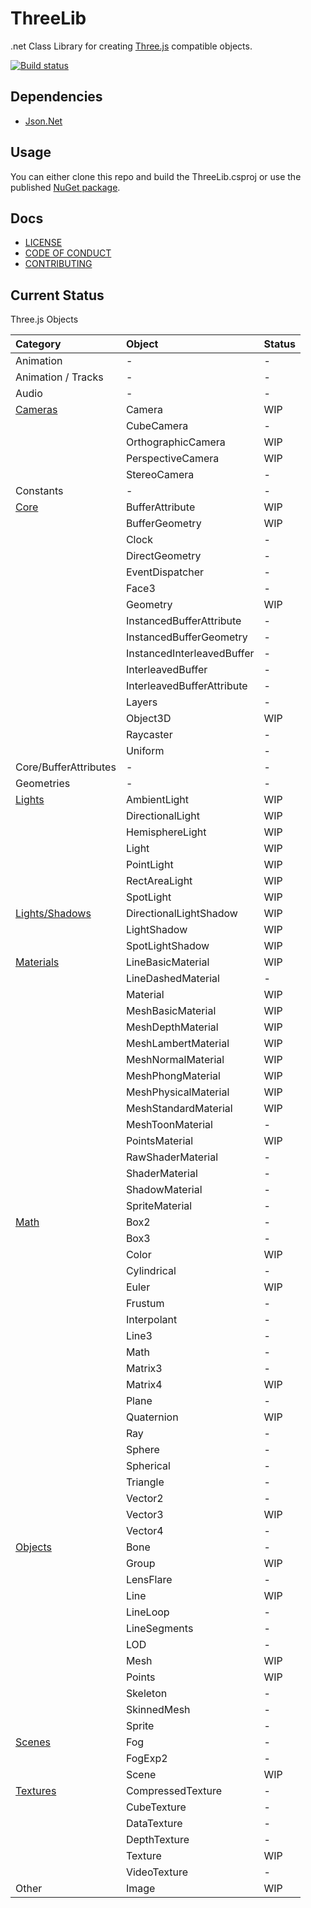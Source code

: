 # ThreeLib
.net Class Library for creating [Three.js](https://github.com/mrdoob/three.js) compatible objects.

[![Build status](https://ci.appveyor.com/api/projects/status/7bh8wx2e74b6krrd?svg=true)](https://ci.appveyor.com/project/fraguada/ThreeLib)

## Dependencies
- [Json.Net](https://github.com/JamesNK/Newtonsoft.Json)

## Usage
You can either clone this repo and build the ThreeLib.csproj or use the published [NuGet package](https://www.nuget.org/packages/ThreeLib/).

## Docs
- [LICENSE](https://github.com/mcneel/ThreeLib/blob/master/LICENSE)
- [CODE OF CONDUCT](https://github.com/mcneel/ThreeLib/blob/master/CODE_OF_CONDUCT.md)
- [CONTRIBUTING](https://github.com/mcneel/ThreeLib/blob/master/CONTRIBUTING.md)

## Current Status

Three.js Objects

| Category				| Object                     | Status |
|:------------------	|:---------------------------|:-------|
|Animation				| -							 | -      |
|Animation / Tracks		| -							 | -      |
|Audio					| -							 | -      |
|[Cameras](https://github.com/mcneel/ThreeLib/tree/master/THREE/Cameras)		| Camera					 | WIP    |
|						| CubeCamera				 | -      |
|						| OrthographicCamera		 | WIP    |
|						| PerspectiveCamera			 | WIP    |
|						| StereoCamera				 | -      |
|Constants				| -							 | -      |
|[Core](https://github.com/mcneel/ThreeLib/tree/master/THREE/Core)			| BufferAttribute			 | WIP    |
|						| BufferGeometry			 | WIP    |
|						| Clock						 | -      |
|						| DirectGeometry			 | -      |
|						| EventDispatcher			 | -      |
|						| Face3						 | -      |
|						| Geometry					 | WIP    |
|						| InstancedBufferAttribute   | -      |
|						| InstancedBufferGeometry    | -      |
|						| InstancedInterleavedBuffer | -      |
|						| InterleavedBuffer          | -      |
|						| InterleavedBufferAttribute | -      |
|						| Layers					 | -      |
|						| Object3D					 | WIP    |
|						| Raycaster					 | -      |
|						| Uniform					 | -      |
|Core/BufferAttributes	| -							 | -      |
|Geometries				| -							 | -      |
|[Lights](https://github.com/mcneel/ThreeLib/tree/master/THREE/Lights)		| AmbientLight				 | WIP    |
|						| DirectionalLight			 | WIP    |
|						| HemisphereLight			 | WIP    |
|						| Light						 | WIP    |
|						| PointLight				 | WIP    |
|						| RectAreaLight				 | WIP    |
|						| SpotLight					 | WIP    |
|[Lights/Shadows](https://github.com/mcneel/ThreeLib/tree/master/THREE/Lights)		| DirectionalLightShadow	 | WIP    |
|						| LightShadow				 | WIP    |
|						| SpotLightShadow			 | WIP    |
|[Materials](https://github.com/mcneel/ThreeLib/tree/master/THREE/Materials)	| LineBasicMaterial			 | WIP    |
|						| LineDashedMaterial		 | -      |
|						| Material					 | WIP    |
|						| MeshBasicMaterial			 | WIP    |
|						| MeshDepthMaterial			 | WIP    |
|						| MeshLambertMaterial		 | WIP    |
|						| MeshNormalMaterial		 | WIP    |
|						| MeshPhongMaterial			 | WIP    |
|						| MeshPhysicalMaterial		 | WIP    |
|						| MeshStandardMaterial		 | WIP    |
|						| MeshToonMaterial			 | -	  |
|						| PointsMaterial			 | WIP    |
|						| RawShaderMaterial			 | -	  |
|						| ShaderMaterial			 | -	  |
|						| ShadowMaterial			 | -	  |
|						| SpriteMaterial			 | -	  |
|[Math](https://github.com/mcneel/ThreeLib/tree/master/THREE/Math)			| Box2						 | -      |
|						| Box3						 | -      |
|						| Color						 | WIP    |
|						| Cylindrical				 | -      |
|						| Euler						 | WIP    |
|						| Frustum					 | -      |
|						| Interpolant				 | -      |
|						| Line3						 | -      |
|						| Math						 | -      |
|						| Matrix3					 | -      |
|						| Matrix4					 | WIP    |
|						| Plane						 | -      |
|						| Quaternion				 | WIP    |
|						| Ray						 | -      |
|						| Sphere					 | -      |
|						| Spherical					 | -      |
|						| Triangle					 | -	  |
|						| Vector2					 | -      |
|						| Vector3					 | WIP    |
|						| Vector4					 | -      |
|[Objects](https://github.com/mcneel/ThreeLib/tree/master/THREE/Objects)		| Bone						 | -      |
|						| Group						 | WIP    |
|						| LensFlare					 | -      |
|						| Line						 | WIP    |
|						| LineLoop					 | -      |
|						| LineSegments				 | -      |
|						| LOD						 | -      |
|						| Mesh						 | WIP    |
|						| Points					 | WIP    |
|						| Skeleton					 | -      |
|						| SkinnedMesh				 | -      |
|						| Sprite					 | -      |
|[Scenes](https://github.com/mcneel/ThreeLib/tree/master/THREE/Scenes)		| Fog						 | -      |
|						| FogExp2					 | -      |
|						| Scene						 | WIP    |
|[Textures](https://github.com/mcneel/ThreeLib/tree/master/THREE/Textures)	| CompressedTexture			 | -      |
|						| CubeTexture				 | -      |
|						| DataTexture				 | -      |
|						| DepthTexture				 | -      |
|						| Texture					 | WIP    |
|						| VideoTexture				 | -      |
|Other					| Image						 | WIP    |









